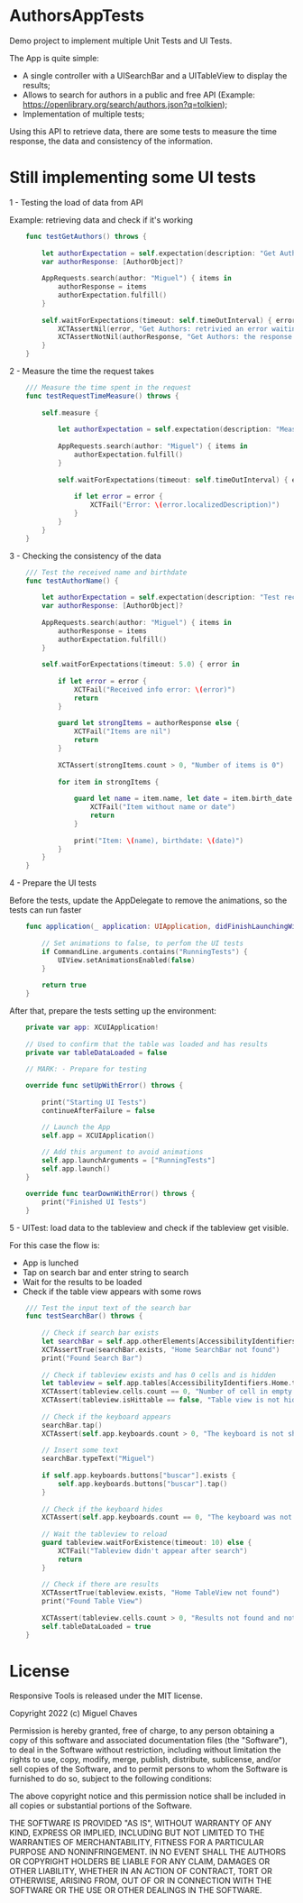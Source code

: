 # AuthorsAppTests
Demo project to implement multiple Unit Tests and UI Tests.

The App is quite simple: 
- A single controller with a UISearchBar and a UITableView to display the results;
- Allows to search for authors in a public and free API (Example: https://openlibrary.org/search/authors.json?q=tolkien);
- Implementation of multiple tests;

Using this API to retrieve data, there are some tests to measure the time response, the data and consistency of the information.

# Still implementing some UI tests

1 - Testing the load of data from API

Example: retrieving data and check if it's working

```swift
    func testGetAuthors() throws {
        
        let authorExpectation = self.expectation(description: "Get Author Test")
        var authorResponse: [AuthorObject]?
        
        AppRequests.search(author: "Miguel") { items in
            authorResponse = items
            authorExpectation.fulfill()
        }
        
        self.waitForExpectations(timeout: self.timeOutInterval) { error in
            XCTAssertNil(error, "Get Authors: retrivied an error waiting for expectations")
            XCTAssertNotNil(authorResponse, "Get Authors: the response is nil")
        }
    }
```

2 - Measure the time the request takes

```swift
    /// Measure the time spent in the request
    func testRequestTimeMeasure() throws {
        
        self.measure {
            
            let authorExpectation = self.expectation(description: "Measure time test")
            
            AppRequests.search(author: "Miguel") { items in
                authorExpectation.fulfill()
            }
            
            self.waitForExpectations(timeout: self.timeOutInterval) { error in
                
                if let error = error {
                    XCTFail("Error: \(error.localizedDescription)")
                }
            }
        }
    }
```

3 - Checking the consistency of the data

```swift
    /// Test the received name and birthdate
    func testAuthorName() {
        
        let authorExpectation = self.expectation(description: "Test received info")
        var authorResponse: [AuthorObject]?
        
        AppRequests.search(author: "Miguel") { items in
            authorResponse = items
            authorExpectation.fulfill()
        }
        
        self.waitForExpectations(timeout: 5.0) { error in
            
            if let error = error {
                XCTFail("Received info error: \(error)")
                return
            }
            
            guard let strongItems = authorResponse else {
                XCTFail("Items are nil")
                return
            }
            
            XCTAssert(strongItems.count > 0, "Number of items is 0")
            
            for item in strongItems {
                
                guard let name = item.name, let date = item.birth_date else {
                    XCTFail("Item without name or date")
                    return
                }
                
                print("Item: \(name), birthdate: \(date)")
            }
        }
    }
```

4 - Prepare the UI tests

Before the tests, update the AppDelegate to remove the animations, so the tests can run faster

```swift
    func application(_ application: UIApplication, didFinishLaunchingWithOptions launchOptions: [UIApplication.LaunchOptionsKey: Any]?) -> Bool {
        
        // Set animations to false, to perfom the UI tests
        if CommandLine.arguments.contains("RunningTests") {
            UIView.setAnimationsEnabled(false)
        }
        
        return true
    }
```

After that, prepare the tests setting up the environment:

```swift
    private var app: XCUIApplication!
    
    // Used to confirm that the table was loaded and has results
    private var tableDataLoaded = false
    
    // MARK: - Prepare for testing

    override func setUpWithError() throws {
        
        print("Starting UI Tests")
        continueAfterFailure = false

        // Launch the App
        self.app = XCUIApplication()
        
        // Add this argument to avoid animations
        self.app.launchArguments = ["RunningTests"]
        self.app.launch()
    }

    override func tearDownWithError() throws {
        print("Finished UI Tests")
    }
```

5 - UITest: load data to the tableview and check if the tableview get visible.

For this case the flow is:
- App is lunched
- Tap on search bar and enter string to search
- Wait for the results to be loaded
- Check if the table view appears with some rows

```swift
    /// Test the input text of the search bar
    func testSearchBar() throws {
                
        // Check if search bar exists
        let searchBar = self.app.otherElements[AccessibilityIdentifiers.Home.searchBar]
        XCTAssertTrue(searchBar.exists, "Home SearchBar not found")
        print("Found Search Bar")
        
        // Check if tableview exists and has 0 cells and is hidden
        let tableview = self.app.tables[AccessibilityIdentifiers.Home.tableView]
        XCTAssert(tableview.cells.count == 0, "Number of cell in empty table is not 0")
        XCTAssert(tableview.isHittable == false, "Table view is not hidden")
        
        // Check if the keyboard appears
        searchBar.tap()
        XCTAssert(self.app.keyboards.count > 0, "The keyboard is not shown")
        
        // Insert some text
        searchBar.typeText("Miguel")
        
        if self.app.keyboards.buttons["buscar"].exists {
            self.app.keyboards.buttons["buscar"].tap()
        }
        
        // Check if the keyboard hides
        XCTAssert(self.app.keyboards.count == 0, "The keyboard was not dismissed")
        
        // Wait the tableview to reload
        guard tableview.waitForExistence(timeout: 10) else {
            XCTFail("Tableview didn't appear after search")
            return
        }
        
        // Check if there are results
        XCTAssertTrue(tableview.exists, "Home TableView not found")
        print("Found Table View")
        
        XCTAssert(tableview.cells.count > 0, "Results not found and not displayed in tableview")
        self.tableDataLoaded = true
    }
```

#
# License

Responsive Tools is released under the MIT license.

Copyright 2022 (c) Miguel Chaves

Permission is hereby granted, free of charge, to any person obtaining a copy of this software and associated documentation files (the "Software"), to deal in the Software without restriction, including without limitation the rights to use, copy, modify, merge, publish, distribute, sublicense, and/or sell copies of the Software, and to permit persons to whom the Software is furnished to do so, subject to the following conditions:

The above copyright notice and this permission notice shall be included in all copies or substantial portions of the Software.

THE SOFTWARE IS PROVIDED "AS IS", WITHOUT WARRANTY OF ANY KIND, EXPRESS OR IMPLIED, INCLUDING BUT NOT LIMITED TO THE WARRANTIES OF MERCHANTABILITY, FITNESS FOR A PARTICULAR PURPOSE AND NONINFRINGEMENT. IN NO EVENT SHALL THE AUTHORS OR COPYRIGHT HOLDERS BE LIABLE FOR ANY CLAIM, DAMAGES OR OTHER LIABILITY, WHETHER IN AN ACTION OF CONTRACT, TORT OR OTHERWISE, ARISING FROM, OUT OF OR IN CONNECTION WITH THE SOFTWARE OR THE USE OR OTHER DEALINGS IN THE SOFTWARE.
